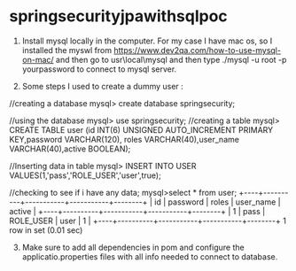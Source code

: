 # springsecurityjpawithsqlpoc
1) Install mysql locally in the computer. For my case I have mac os, so I installed the myswl from https://www.dev2qa.com/how-to-use-mysql-on-mac/ and then go to usr\local\mysql and then type ./mysql -u root -p yourpassword to connect to mysql server.

2) Some steps I used to create a dummy user :

//creating a database
     mysql> create database springsecurity;

//using the database
    mysql> use springsecurity;
//creating a table
    mysql> CREATE TABLE user (id INT(6) UNSIGNED AUTO_INCREMENT PRIMARY KEY,password VARCHAR(120), roles VARCHAR(40),user_name    VARCHAR(40),active BOOLEAN);
 
//Inserting data in table
  mysql> INSERT INTO USER VALUES(1,'pass','ROLE_USER','user',true);

 //checking to see if i have any data;
      mysql>select * from user;
+----+----------+-----------+-----------+--------+
| id | password | roles     | user_name | active |
+----+----------+-----------+-----------+--------+
|  1 | pass     | ROLE_USER | user      |      1 |
+----+----------+-----------+-----------+--------+
1 row in set (0.01 sec)

3) Make sure to add all dependencies in pom and configure the applicatio.properties files with all info needed to connect to database.
